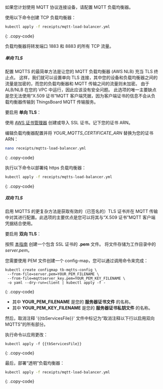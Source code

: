 如果您计划使用 MQTT 协议连接设备，请配置 MQTT 负载均衡器。

使用以下命令创建 TCP 负载均衡器：

```bash
kubectl apply -f receipts/mqtt-load-balancer.yml
```
{: .copy-code}

负载均衡器将转发端口 1883 和 8883 的所有 TCP 流量。

##### 单向 TLS

配置 MQTTS 的最简单方法是让您的 MQTT 负载均衡器 (AWS NLB) 充当 TLS 终止点。
这样，我们就可以设置单向 TLS 连接，其中您的设备和负载均衡器之间的流量是加密的，而您的负载均衡器和 MQTT 传输之间的流量则未加密。
由于 ALB/NLB 在您的 VPC 中运行，因此应该没有安全问题。
此选项的唯一主要缺点是您无法使用“X.509 证书”MQTT 客户端凭据，因为客户端证书的信息不会从负载均衡器传输到 ThingsBoard MQTT 传输服务。

要启用 **单向 TLS**：

使用 [AWS 证书管理器](https://aws.amazon.com/certificate-manager/) 创建或导入 SSL 证书。记下您的证书 ARN。

编辑负载均衡器配置并将 *YOUR_MQTTS_CERTIFICATE_ARN* 替换为您的证书 ARN：

```bash
nano receipts/mqtts-load-balancer.yml
```
{: .copy-code}

执行以下命令以部署纯 https 负载均衡器：

```bash
kubectl apply -f receipts/mqtts-load-balancer.yml
```
{: .copy-code}

##### 双向 TLS

启用 MQTTS 的更复杂方法是获取有效的（已签名的）TLS 证书并在 MQTT 传输中对其进行配置。此选项的主要优点是您可以将其与“X.509 证书”MQTT 客户端凭据结合使用。

要启用 **双向 TLS**：

按照 [本指南](/docs/user-guide/mqtt-over-ssl/) 创建一个包含 SSL 证书的 **.pem** 文件。
将文件存储为工作目录中的 *server.pem*。

您需要使用 PEM 文件创建一个 config-map，您可以通过调用命令来完成：

```
kubectl create configmap tb-mqtts-config \
 --from-file=server.pem=YOUR_PEM_FILENAME \
 --from-file=mqttserver_key.pem=YOUR_PEM_KEY_FILENAME \
 -o yaml --dry-run=client | kubectl apply -f -
```
{: .copy-code}

* 其中 **YOUR_PEM_FILENAME** 是您的 **服务器证书文件** 的名称。
* 其中 **YOUR_PEM_KEY_FILENAME** 是您的 **服务器证书私钥文件** 的名称。

然后，取消注释 '{{tbServicesFile}}' 文件中标记为“取消注释以下行以启用双向 MQTTS”的所有部分。

执行命令以应用更改：

```
kubectl apply -f {{tbServicesFile}}
```
{: .copy-code}

最后，部署“透明”负载均衡器：

```bash
kubectl apply -f receipts/mqtt-load-balancer.yml
```
{: .copy-code}